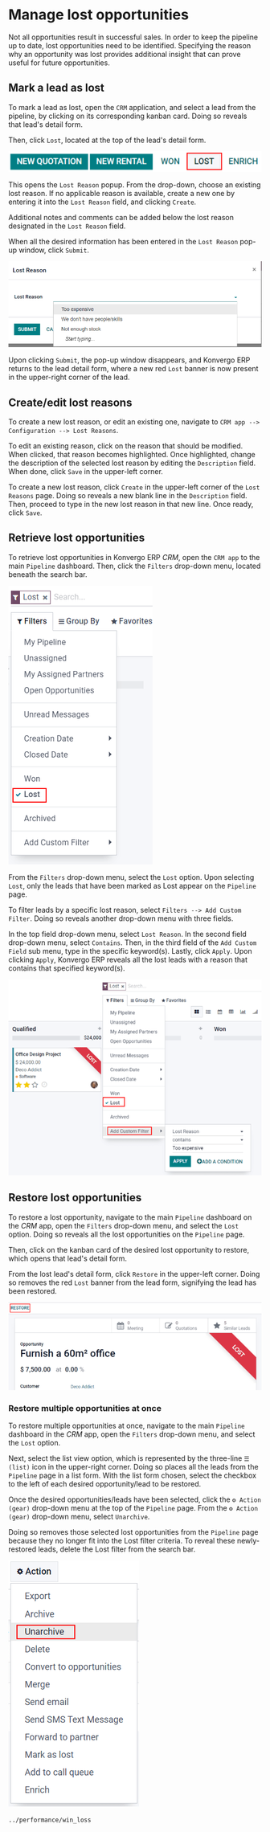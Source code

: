 # Manage lost opportunities

Not all opportunities result in successful sales. In order to keep the
pipeline up to date, lost opportunities need to be identified.
Specifying the reason why an opportunity was lost provides additional
insight that can prove useful for future opportunities.

## Mark a lead as lost

To mark a lead as lost, open the `CRM` application, and select a lead
from the pipeline, by clicking on its corresponding kanban card. Doing
so reveals that lead's detail form.

Then, click `Lost`, located at the top of the lead's detail form.

<img src="lost_opportunities/lost-opps-lost-button.png"
class="align-center"
alt="Buttons from the top of an opportunity record with the lost button emphasized." />

This opens the `Lost Reason` popup. From the drop-down, choose an
existing lost reason. If no applicable reason is available, create a new
one by entering it into the `Lost Reason` field, and clicking `Create`.

Additional notes and comments can be added below the lost reason
designated in the `Lost
Reason` field.

When all the desired information has been entered in the `Lost Reason`
pop-up window, click `Submit`.

<img src="lost_opportunities/lost-opps-lost-reason.png"
class="align-center" alt="Lost reasons popup with sample reasons." />

Upon clicking `Submit`, the pop-up window disappears, and Konvergo ERP returns
to the lead detail form, where a new red `Lost` banner is now present in
the upper-right corner of the lead.

## Create/edit lost reasons

To create a new lost reason, or edit an existing one, navigate to
`CRM app -->
Configuration --> Lost Reasons`.

To edit an existing reason, click on the reason that should be modified.
When clicked, that reason becomes highlighted. Once highlighted, change
the description of the selected lost reason by editing the `Description`
field. When done, click `Save` in the upper-left corner.

To create a new lost reason, click `Create` in the upper-left corner of
the `Lost Reasons` page. Doing so reveals a new blank line in the
`Description` field. Then, proceed to type in the new lost reason in
that new line. Once ready, click `Save`.

## Retrieve lost opportunities

To retrieve lost opportunities in Konvergo ERP *CRM*, open the `CRM app` to the
main `Pipeline` dashboard. Then, click the `Filters` drop-down menu,
located beneath the search bar.

<img src="lost_opportunities/lost-opps-lost-filter.png"
class="align-center" alt="Search bar with lost filter emphasized." />

From the `Filters` drop-down menu, select the `Lost` option. Upon
selecting `Lost`, only the leads that have been marked as
<span class="title-ref">Lost</span> appear on the `Pipeline` page.

To filter leads by a specific lost reason, select
`Filters --> Add Custom Filter`. Doing so reveals another drop-down menu
with three fields.

In the top field drop-down menu, select `Lost Reason`. In the second
field drop-down menu, select `Contains`. Then, in the third field of the
`Add Custom Field` sub menu, type in the specific keyword(s). Lastly,
click `Apply`. Upon clicking `Apply`, Konvergo ERP reveals all the lost leads
with a reason that contains that specified keyword(s).

<img src="lost_opportunities/lost-opps-lost-custom-filter.png"
class="align-center"
alt="Search bar with custom filter added for lost reason." />

## Restore lost opportunities

To restore a lost opportunity, navigate to the main `Pipeline` dashboard
on the *CRM* app, open the `Filters` drop-down menu, and select the
`Lost` option. Doing so reveals all the lost opportunities on the
`Pipeline` page.

Then, click on the kanban card of the desired lost opportunity to
restore, which opens that lead's detail form.

From the lost lead's detail form, click `Restore` in the upper-left
corner. Doing so removes the red `Lost` banner from the lead form,
signifying the lead has been restored.

<img src="lost_opportunities/lost-opps-restore.png" class="align-center"
alt="Lost opportunity with emphasis on the Restore button." />

### Restore multiple opportunities at once

To restore multiple opportunities at once, navigate to the main
`Pipeline` dashboard in the *CRM* app, open the `Filters` drop-down
menu, and select the `Lost` option.

Next, select the list view option, which is represented by the
three-line `☰ (list)` icon in the upper-right corner. Doing so places
all the leads from the `Pipeline` page in a list form. With the list
form chosen, select the checkbox to the left of each desired
opportunity/lead to be restored.

Once the desired opportunities/leads have been selected, click the
`⚙️ Action (gear)` drop-down menu at the top of the `Pipeline` page.
From the `⚙️ Action (gear)` drop-down menu, select `Unarchive`.

Doing so removes those selected lost opportunities from the `Pipeline`
page because they no longer fit into the
<span class="title-ref">Lost</span> filter criteria. To reveal these
newly-restored leads, delete the <span class="title-ref">Lost</span>
filter from the search bar.

<img src="lost_opportunities/lost-opps-unarchive.png"
class="align-center"
alt="Action button from list view with the Unarchive option emphasized." />

<div class="seealso">

`../performance/win_loss`

</div>
